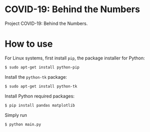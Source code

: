 # COVID-19: Behind the Numbers
Project COVID-19: Behind the Numbers.

# How to use
For Linux systems, first install ```pip```, the package installer for Python:
```bash
$ sudo apt-get install python-pip
```
Install the ```python-tk``` package:
```bash
$ sudo apt-get install python-tk
```
Install Python required packages:
```bash
$ pip install pandas matplotlib
```
Simply run
```bash
$ python main.py
```
